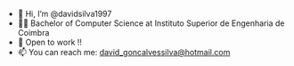 - 👋 Hi, I’m @davidsilva1997
- 👨‍🎓 Bachelor of Computer Science at Instituto Superior de Engenharia de Coimbra
- 👀 Open to work !!
- 📫 You can reach me: david_goncalvessilva@hotmail.com
